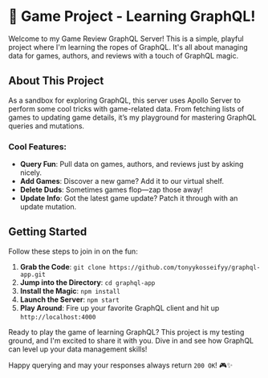 # 🚀 Game Project - Learning GraphQL!

Welcome to my Game Review GraphQL Server! This is a simple, playful project where I'm learning the ropes of GraphQL. It's all about managing data for games, authors, and reviews with a touch of GraphQL magic.

## About This Project

As a sandbox for exploring GraphQL, this server uses Apollo Server to perform some cool tricks with game-related data. From fetching lists of games to updating game details, it’s my playground for mastering GraphQL queries and mutations.

### Cool Features:
- **Query Fun**: Pull data on games, authors, and reviews just by asking nicely.
- **Add Games**: Discover a new game? Add it to our virtual shelf.
- **Delete Duds**: Sometimes games flop—zap those away!
- **Update Info**: Got the latest game update? Patch it through with an update mutation.

## Getting Started

Follow these steps to join in on the fun:

1. **Grab the Code**: `git clone https://github.com/tonyykosseifyy/graphql-app.git`
2. **Jump into the Directory**: `cd graphql-app`
3. **Install the Magic**: `npm install`
4. **Launch the Server**: `npm start`
5. **Play Around**: Fire up your favorite GraphQL client and hit up `http://localhost:4000`

Ready to play the game of learning GraphQL? This project is my testing ground, and I'm excited to share it with you. Dive in and see how GraphQL can level up your data management skills!

Happy querying and may your responses always return `200 OK`! 🎮✨
